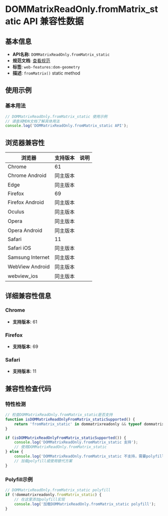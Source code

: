 # DOMMatrixReadOnly.fromMatrix_static API 兼容性数据

## 基本信息

- **API名称**: `DOMMatrixReadOnly.fromMatrix_static`
- **规范文档**: [查看规范](https://drafts.fxtf.org/geometry/#dom-dommatrixreadonly-frommatrix)
- **标签**: `web-features:dom-geometry`
- **描述**: `fromMatrix()` static method

## 使用示例

### 基本用法

```javascript
// DOMMatrixReadOnly.fromMatrix_static 使用示例
// 请查阅MDN文档了解具体用法
console.log('DOMMatrixReadOnly.fromMatrix_static API');
```

## 浏览器兼容性

| 浏览器 | 支持版本 | 说明 |
|--------|----------|------|
| Chrome | 61 |  |
| Chrome Android | 同主版本 |  |
| Edge | 同主版本 |  |
| Firefox | 69 |  |
| Firefox Android | 同主版本 |  |
| Oculus | 同主版本 |  |
| Opera | 同主版本 |  |
| Opera Android | 同主版本 |  |
| Safari | 11 |  |
| Safari iOS | 同主版本 |  |
| Samsung Internet | 同主版本 |  |
| WebView Android | 同主版本 |  |
| webview_ios | 同主版本 |  |

## 详细兼容性信息

### Chrome

- **支持版本**: 61

### Firefox

- **支持版本**: 69

### Safari

- **支持版本**: 11

## 兼容性检查代码

### 特性检测

```javascript
// 检查DOMMatrixReadOnly.fromMatrix_static是否支持
function isDOMMatrixReadOnlyFromMatrix_staticSupported() {
    return 'fromMatrix_static' in dommatrixreadonly && typeof dommatrixreadonly.fromMatrix_static === 'function';
}

if (isDOMMatrixReadOnlyFromMatrix_staticSupported()) {
    console.log('DOMMatrixReadOnly.fromMatrix_static 支持');
    // 使用DOMMatrixReadOnly.fromMatrix_static
} else {
    console.log('DOMMatrixReadOnly.fromMatrix_static 不支持，需要polyfill');
    // 加载polyfill或使用替代方案
}
```

### Polyfill示例

```javascript
// DOMMatrixReadOnly.fromMatrix_static polyfill
if (!dommatrixreadonly.fromMatrix_static) {
    // 在这里添加polyfill实现
    console.log('加载DOMMatrixReadOnly.fromMatrix_static polyfill');
}
```

